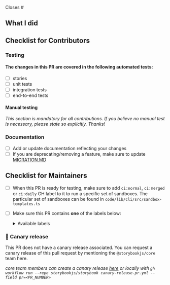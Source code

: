 Closes #

<!-- If your PR is related to an issue, provide the number(s) above; if it resolves multiple issues, be sure to break them up (e.g. "closes #1000, closes #1001"). -->

<!--

Thank you for contributing to Storybook! Please submit all PRs to the `next` branch unless they are specific to the current release. Storybook maintainers cherry-pick bug and documentation fixes into the `main` branch as part of the release process, so you shouldn't need to worry about this. For additional guidance: https://storybook.js.org/docs/contribute/how-to-contribute

-->

## What I did

<!-- Briefly describe what your PR does -->

## Checklist for Contributors

### Testing

<!-- Please check (put an "x" inside the "[ ]") the applicable items below to communicate how to test your changes -->

#### The changes in this PR are covered in the following automated tests:

- [ ] stories
- [ ] unit tests
- [ ] integration tests
- [ ] end-to-end tests

#### Manual testing

_This section is mandatory for all contributions. If you believe no manual test is necessary, please state so explicitly. Thanks!_

<!-- Please include the steps to test your changes here. For example:

1. Run a sandbox for template, e.g. `yarn task --task sandbox --start-from auto --template react-vite/default-ts`
2. Open Storybook in your browser
3. Access X story

-->

### Documentation

<!-- Please check (put an "x" inside the "[ ]") the applicable items below to indicate which documentation has been updated. -->

- [ ] Add or update documentation reflecting your changes
- [ ] If you are deprecating/removing a feature, make sure to update
      [MIGRATION.MD](https://github.com/storybookjs/storybook/blob/next/MIGRATION.md)

## Checklist for Maintainers

- [ ] When this PR is ready for testing, make sure to add `ci:normal`, `ci:merged` or `ci:daily` GH label to it to run a specific set of sandboxes. The particular set of sandboxes can be found in `code/lib/cli/src/sandbox-templates.ts`
- [ ] Make sure this PR contains **one** of the labels below:
   <details>
     <summary>Available labels</summary>

  - `bug`: Internal changes that fixes incorrect behavior.
  - `maintenance`: User-facing maintenance tasks.
  - `dependencies`: Upgrading (sometimes downgrading) dependencies.
  - `build`: Internal-facing build tooling & test updates. Will not show up in release changelog.
  - `cleanup`: Minor cleanup style change. Will not show up in release changelog.
  - `documentation`: Documentation **only** changes. Will not show up in release changelog.
  - `feature request`: Introducing a new feature.
  - `BREAKING CHANGE`: Changes that break compatibility in some way with current major version.
  - `other`: Changes that don't fit in the above categories.

   </details>

### 🦋 Canary release

<!-- CANARY_RELEASE_SECTION -->

This PR does not have a canary release associated. You can request a canary release of this pull request by mentioning the `@storybookjs/core` team here.

_core team members can create a canary release [here](https://github.com/storybookjs/storybook/actions/workflows/canary-release-pr.yml) or locally with `gh workflow run --repo storybookjs/storybook canary-release-pr.yml --field pr=<PR_NUMBER>`_

<!-- CANARY_RELEASE_SECTION -->
